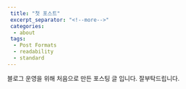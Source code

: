 ```yaml
---
 title: "첫 포스트"
 excerpt_separator: "<!--more-->"
 categories:
  - about
 tags:
  - Post Formats
  - readability
  - standard
---
```

블로그 운영을 위해 처음으로 만든 포스팅 글 입니다. 잘부탁드립니다.
